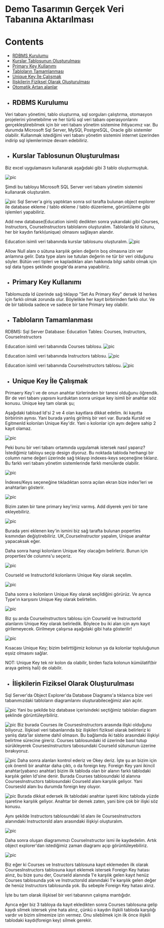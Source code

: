 # Demo Tasarımın Gerçek Veri Tabanına Aktarılması

# Contents
* [RDBMS Kurulumu](#rdbms-kurulumu)
* [Kurslar Tablosunun Oluşturulması](#kurslar-tablosu)
* [Primary Key Kullanımı](#primary-key)
* [Tabloların Tamamlanması](#tablolarin-tamamlanmasi)
* [Unique Key İle Çalışmak](#unique-key)
* [İlişkilerin Fiziksel Olarak Oluşturulması](#fiziksel-iliskiler)
* [Otomatik Artan alanlar](#otomatik-artan-alanlar)


- ## RDBMS Kurulumu <a name="rdbms-kurulumu"></a>
Veri tabanı yönetimi, tablo oluşturma, sql sorguları çalıştırma, otomasyon projelerini yönetebilme ve her türlü sql veri tabanı operasyonlarını gerçekleştirebilmek için bir veri tabanı yönetim sistemine ihtiyacımız var. Bu durumda Microsoft Sql Server, MySQl, PostgreSQL, Oracle gibi sistemler olabilir. Kullanmak istediğimi veri tabanı yönetim sistemini internet üzerinden indirip sql işlemlerimize devam edebiliriz.


- ## Kurslar Tablosunun Oluşturulması  <a name="kurslar-tablosu"></a>

Biz excel uygulamasını kullanarak aşağıdaki gibi 3 tablo oluşturmuştuk.

![pic](../images/166.excel-tablo.jpeg)

Şimdi bu tabloyu Microsoft SQL Server veri tabanı yönetim sistemini kullanarak oluşturalım. 


![pic](../images/166.object-explorer.jpeg)
Sql Server'a giriş yaptıktan sonra sol tarafta bulunan object explorer ile database ekleme / tablo ekleme / tablo düzenleme, görüntüleme gibi işlemleri yapabiliriz.

Add new database(Education isimli) dedikten sonra yukarıdaki gibi Courses, Instructors, CourseInstructors tablolarını oluşturalım. Tablolarda Id sütunu, her bir kaydın farklı(unique) olmasını sağlayan alandır. 


Education isimli veri tabanında kurslar tablosunu oluşturalım.
![pic](../images/166.kurslar.jpeg)

Allow Null alanı o sütuna karşılık gelen değerin boş olmasına izin ver anlamına gelir. Data type alanı ise tutulan değerin ne tür bir veri olduğunu söyler. Bütün veri tipleri ve kapladıkları alan hakkında bilgi sahibi olmak için sql data types şeklinde google'da arama yapabiliriz.


- ## Primary Key Kullanımı  <a name="primary-key"></a>
Tablomuzda Id üzerinde sağ tıklayıp "Set As Primary Key" dersek Id herkes için farklı olmak zorunda olur. Böylelikle her kayıt  birbirinden farklı olur. Ve de bir tabloda sadece ve sadece bir tane Primary key olabilir. 


- ## Tabloların Tamamlanması  <a name="tablolarin-tamamlanmasi"></a>

RDBMS: Sql Server
Database: Education
Tables: Courses, Instructors, CourseInstructors

Education isimli veri tabanında Courses tablosu.
![pic](../images/166.kurslar.jpeg)


Education isimli veri tabanında Instructors tablosu.
![pic](../images/168.instructors.jpeg)


Education isimli veri tabanında CourseInstructors tablosu.
![pic](../images/168.courseinstructors.jpeg)


- ## Unique Key İle Çalışmak <a name="unique-key"></a>

Primaery Key'i ve de onun anahtar türlerinden bir tanesi olduğunu öğrendik. Bir de veri tabanı yapısını kurduktan sonra unique key isimli bir anahtar söz konusu. Unique key tam olarak şu; 

Aşağıdaki tabload Id'si 2 ve 4 olan kayıtlara dikkat edelim. iki kayıtta birbirinin aynısı. Yani burada yanlış girilmiş bir veri var. Burada KursId ve EgitmenId kolonları Unique Key'dir. Yani o kolonlar için aynı değere sahip 2 kayıt olamaz.

![pic](../images/169.unique-key.jpeg)

Peki bunu bir veri tabanı ortamında uygulamak istersek nasıl yaparız? İstediğimiz tabloyu seçip design diyoruz. Bu noktada tabloda herhangi bir column name değeri üzerinde sağ tıklayıp indexes-keys seçeneğine tıklarız. Bu farklı veri tabanı yönetim sistemlerinde farklı menülerde olabilir. 

![pic](../images/169.index-keys.jpeg)

İndexes/Keys seçeneğine tıkladıktan sonra açılan ekran bize index'leri ve anahtarları gösterir. 

![pic](../images/169.index-keys-2.jpeg)

Bizim zaten bir tane primary key'imiz varmış. Add diyerek yeni bir tane ekleyebiliriz. 

![pic](../images/169.index-keys-3.jpeg) 

Burada yeni eklenen key'in ismini biz sağ tarafta bulunan poperties kısmından değiştirebiliriz. UK_CourseInstructor yapalım, Unique anahtar yapacaksak eğer. 

Daha sonra hangi kolonların Unique Key olacağını belirleriz. Bunun için properties'de columns'u seçeriz.

![pic](../images/169.index-keys-4.jpeg) 

CourseId ve InstructorId kolonlarını Unique Key olarak seçelim.

![pic](../images/169.index-keys-5.jpeg) 

Daha sonra o kolonların Unique Key olarak seçildiğini görürüz. Ve ayrıca Type'ın karşısını Unique Key olarak belirtelim.

![pic](../images/169.index-keys-6.jpeg) 

Biz şu anda CourseInstructors tablosu için CourseId ve InstructorId alanlarını Unique Key olarak belirledik. Böylece bu iki alan için aynı kayıt girilemeyecek. Girilmeye çalışırsa aşağıdaki gibi hata gösterilir!

![pic](../images/169.index-keys-7.jpeg) 

Kısacası Unique Key; bizim belirttiğimiz kolonun ya da kolonlar topluluğunun eşsiz olmasını sağlar. 

NOT: Unique Key tek nir kolon da olabilir, birden fazla kolonun kümülatif(bir araya gelmiş hali) de olabilir.


- ## İlişkilerin Fiziksel Olarak Oluşturulması <a name="fiziksel-iliskiler"></a>
Sql Server'da Object Explorer'da Database Diagrams'a tıklaınca bize veri tabanımızdaki tabloların diagramlarını oluşturabileceğimiz alan açılır. 

![pic](../images/170.1.db-diagrams.jpeg) 
Yani bu şekilde biz database içerisindeki seçtiğimiz tabloları diagram şeklinde görüntüleyrbiliriz. 

![pic](../images/170.2.db-diagrams.jpeg) 
Biz burada Courses ile CoursesInstructors arasında ilişki olduğunu biliyoruz. İlişkisel veri tabanlarında biz ilişkileri fiziksel olarak belirleriz ki yanlış data'lar sisteme dahil olmasın. Bu bağlamda iki tablo arasındaki ilişkiyi belirtme sürecine gireriz. Courses tablosundaki id üzerinde basıl tutup sürükleyerek CoursesInstructors tabosundaki CourseId sütununun üzerine bırakıyoruz. 

![pic](../images/170.3.db-diagrams.jpeg) 
Daha sonra alanları kontrol ederiz ve Okey deriz. İşte şu an bizim için çok önemli bir anahtar daha çıktı, o da foreign key. Foreign Key yani ikincil anahtar(yabancı anahtar) bizim ilk tabloda olan bir alanın farklı tablodaki karşılık gelen Id'sine denir. Burada Courses tablosundaki Id alanına CoursesInstructors tablosundaki CourseId alanı karşılık geliyor. Yani CoursesId alanı bu durumda foreign key oluyor. 

![pic](../images/170.4.db-diagrams.jpeg) 
Burada dikkat edersek ilk tablodaki anahtar işareti ikinc tabloda yüzde işaretine karşılık geliyor. Anahtar bir demek zaten, yani bire çok bir ilişki söz konusu. 

Aynı şekilde Instructors tablosundaki Id alanı ile CoursesInstructors alanındaki InstructorsId alanı arasındaki ilişkiyi oluşturalım. 

![pic](../images/170.5.db-diagrams.jpeg) 

Daha sonra oluşan diagramımızı CourseInstructor ismi ile kaydedelim. Artık object explorer'dan istediğimiz zaman diagramı açıp görüntüleyebiliriz. 

![pic](../images/170.6.db-diagrams.jpeg) 

Biz eğer ki Courses ve Instructors tablosuna kayıt eklemeden ilk olarak CoursesInstructors tablosuna kayıt eklemek istersek Foreign Key hatası alırız, bu bize şunu der, CourseId alanında 1'e karşılık gelen kayıt henüz Courses tablosunda yok ve InstructorsId alanındaki 1'e karşılık gelen değer de henüz Instructors tablosunda yok. Bu sebeple Foreign Key hatası alırız. 

İşte bu tam olarak ilişkisel bir veri tabanının çalışma mantığıdır. 

Ayrıca eğer biz 3 tabloya da kayıt ekledikten sonra Courses tablosuna gelip kaydı silmek istersek yine hata alırız, çünkü o kaydın ilişkili tabloda karşılığı vardır ve bizim silmemize izin vermez. Onu silebilmek için ilk önce ilişkili tablodaki kaydı(foreign key) silmek gerekir. 

